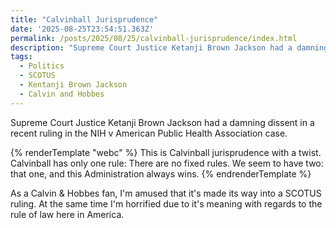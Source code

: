 ```yaml
---
title: "Calvinball Jurisprudence"
date: '2025-08-25T23:54:51.363Z'
permalink: /posts/2025/08/25/calvinball-jurisprudence/index.html
description: "Supreme Court Justice Ketanji Brown Jackson had a damning dissent in a recent ruling in the NIH v American Public Health Association case"
tags:
  - Politics
  - SCOTUS
  - Kentanji Brown Jackson
  - Calvin and Hobbes
---
```

Supreme Court Justice Ketanji Brown Jackson had a damning dissent in a recent ruling in the NIH v American Public Health Association case.
<!-- excerpt -->

{% renderTemplate "webc" %}
<quote-link-block href="https://www.supremecourt.gov/opinions/24pdf/25a103_kh7p.pdf" source="Justice Ketanji Brown Jackson">
  This is Calvinball jurisprudence with a twist. Calvinball has only one rule: There are no fixed rules. We seem to have two: that one, and this Administration always wins.
</quote-link-block>
{% endrenderTemplate %}

As a Calvin & Hobbes fan, I'm amused that it's made its way into a SCOTUS ruling. At the same time I'm horrified due to it's meaning with regards to the rule of law here in America.